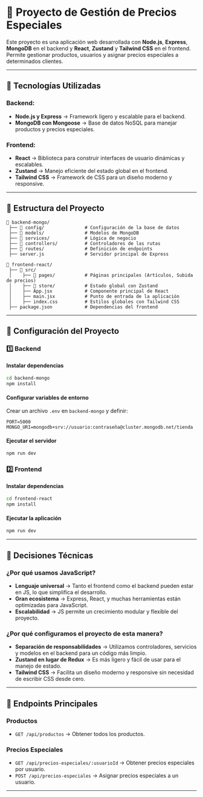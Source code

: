 # 📌 Proyecto de Gestión de Precios Especiales

Este proyecto es una aplicación web desarrollada con **Node.js**, **Express**, **MongoDB** en el backend y **React**, **Zustand** y **Tailwind CSS** en el frontend. Permite gestionar productos, usuarios y asignar precios especiales a determinados clientes.

---

## 📌 **Tecnologías Utilizadas**
### **Backend:**
- **Node.js y Express** → Framework ligero y escalable para el backend.
- **MongoDB con Mongoose** → Base de datos NoSQL para manejar productos y precios especiales.

### **Frontend:**
- **React** → Biblioteca para construir interfaces de usuario dinámicas y escalables.
- **Zustand** → Manejo eficiente del estado global en el frontend.
- **Tailwind CSS** → Framework de CSS para un diseño moderno y responsive.

---

## 📌 **Estructura del Proyecto**
```
📂 backend-mongo/
 ├── 📂 config/               # Configuración de la base de datos
 ├── 📂 models/               # Modelos de MongoDB
 ├── 📂 services/             # Lógica de negocio
 ├── 📂 controllers/          # Controladores de las rutas
 ├── 📂 routes/               # Definición de endpoints
 ├── server.js               # Servidor principal de Express

📂 frontend-react/
 ├── 📂 src/
 │    ├── 📂 pages/           # Páginas principales (Artículos, Subida de precios)
 │    ├── 📂 store/           # Estado global con Zustand
 │    ├── App.jsx            # Componente principal de React
 │    ├── main.jsx           # Punto de entrada de la aplicación
 │    ├── index.css          # Estilos globales con Tailwind CSS
 ├── package.json            # Dependencias del frontend
```

---

## 📌 **Configuración del Proyecto**

### **1️⃣ Backend**
#### **Instalar dependencias**
```sh
cd backend-mongo
npm install
```
#### **Configurar variables de entorno**
Crear un archivo `.env` en `backend-mongo` y definir:
```env
PORT=5000
MONGO_URI=mongodb+srv://usuario:contraseña@cluster.mongodb.net/tienda
```
#### **Ejecutar el servidor**
```sh
npm run dev
```

### **2️⃣ Frontend**
#### **Instalar dependencias**
```sh
cd frontend-react
npm install
```
#### **Ejecutar la aplicación**
```sh
npm run dev
```

---

## 📌 **Decisiones Técnicas**

### **¿Por qué usamos JavaScript?**
- **Lenguaje universal** → Tanto el frontend como el backend pueden estar en JS, lo que simplifica el desarrollo.
- **Gran ecosistema** → Express, React, y muchas herramientas están optimizadas para JavaScript.
- **Escalabilidad** → JS permite un crecimiento modular y flexible del proyecto.

### **¿Por qué configuramos el proyecto de esta manera?**
- **Separación de responsabilidades** → Utilizamos controladores, servicios y modelos en el backend para un código más limpio.
- **Zustand en lugar de Redux** → Es más ligero y fácil de usar para el manejo de estado.
- **Tailwind CSS** → Facilita un diseño moderno y responsive sin necesidad de escribir CSS desde cero.

---

## 📌 **Endpoints Principales**
### **Productos**
- `GET /api/productos` → Obtener todos los productos.

### **Precios Especiales**
- `GET /api/precios-especiales/:usuarioId` → Obtener precios especiales por usuario.
- `POST /api/precios-especiales` → Asignar precios especiales a un usuario.

---

